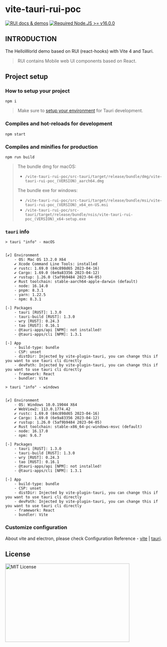 # vite-tauri-rui-poc

<a href="https://nikoni.top/rui-next/" target="_blank"><img src="https://img.shields.io/static/v1?label=&message=RUI%20docs%20%26%20demos&color=3366cc" alt="RUI docs & demos" /></a> [![Required Node.JS >= v16.0.0](https://img.shields.io/static/v1?label=node&message=%3E=16.0.0&logo=node.js&color=3f893e&style=flat)](https://nodejs.org/about/releases)

## INTRODUCTION

The HelloWorld demo based on RUI (react-hooks) with Vite 4 and Tauri.

> RUI contains Mobile web UI components based on React.

## Project setup

### How to setup your project

```
npm i
```

> Make sure to [setup your environment](https://tauri.studio/en/docs/getting-started/intro#setting-up-your-environment) for Tauri development.

### Compiles and hot-reloads for development

```
npm start
```

### Compiles and minifies for production

```
npm run build
```

> The bundle dmg for macOS:
> - `/vite-tauri-rui-poc/src-tauri/target/release/bundle/dmg/vite-tauri-rui-poc_(VERSION)_aarch64.dmg`
>
> The bundle exe for windows:
> - `/vite-tauri-rui-poc/src-tauri/target/release/bundle/msi/vite-tauri-rui-poc_(VERSION)_x64_en-US.msi`
> - `/vite-tauri-rui-poc/src-tauri/target/release/bundle/nsis/vite-tauri-rui-poc_(VERSION)_x64-setup.exe`

### `tauri` info

```
> tauri "info" - macOS


[✔] Environment
    - OS: Mac OS 13.2.0 X64
    ✔ Xcode Command Line Tools: installed
    ✔ rustc: 1.69.0 (84c898d65 2023-04-16)
    ✔ Cargo: 1.69.0 (6e9a83356 2023-04-12)
    ✔ rustup: 1.26.0 (5af9b9484 2023-04-05)
    ✔ Rust toolchain: stable-aarch64-apple-darwin (default)
    - node: 16.14.0
    - pnpm: 8.3.1
    - yarn: 1.22.5
    - npm: 8.3.1

[-] Packages
    - tauri [RUST]: 1.3.0
    - tauri-build [RUST]: 1.3.0
    - wry [RUST]: 0.24.3
    - tao [RUST]: 0.16.1
    - @tauri-apps/api [NPM]: not installed!
    - @tauri-apps/cli [NPM]: 1.3.1

[-] App
    - build-type: bundle
    - CSP: unset
    - distDir: Injected by vite-plugin-tauri, you can change this if you want to use tauri cli directly
    - devPath: Injected by vite-plugin-tauri, you can change this if you want to use tauri cli directly
    - framework: React
    - bundler: Vite
```


```
> tauri "info" - windows


[✔] Environment
    - OS: Windows 10.0.19044 X64
    ✔ WebView2: 113.0.1774.42
    ✔ rustc: 1.69.0 (84c898d65 2023-04-16)
    ✔ Cargo: 1.69.0 (6e9a83356 2023-04-12)
    ✔ rustup: 1.26.0 (5af9b9484 2023-04-05)
    ✔ Rust toolchain: stable-x86_64-pc-windows-msvc (default)
    - node: 16.17.0
    - npm: 9.6.7

[-] Packages
    - tauri [RUST]: 1.3.0
    - tauri-build [RUST]: 1.3.0
    - wry [RUST]: 0.24.3
    - tao [RUST]: 0.16.1
    - @tauri-apps/api [NPM]: not installed!
    - @tauri-apps/cli [NPM]: 1.3.1

[-] App
    - build-type: bundle
    - CSP: unset
    - distDir: Injected by vite-plugin-tauri, you can change this if you want to use tauri cli directly
    - devPath: Injected by vite-plugin-tauri, you can change this if you want to use tauri cli directly
    - framework: React
    - bundler: Vite
```

### Customize configuration

About vite and electron, please check Configuration Reference - [vite](https://vitejs.dev/config/) | [tauri](https://tauri.app/).

## License

<img src="https://nikoni.top/images/niko-mit-react.png" alt="MIT License" width="396" height="250"/>
